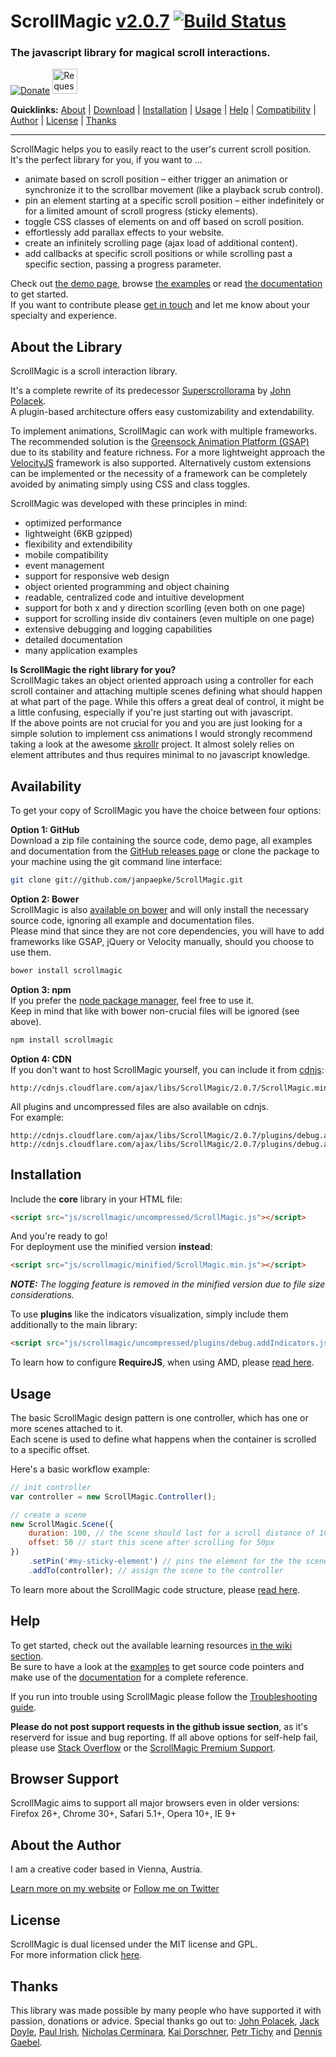 # ScrollMagic <a href='https://github.com/janpaepke/ScrollMagic/blob/master/CHANGELOG.md' class='version' title='Whats New?'>v2.0.7</a> [![Build Status](https://api.travis-ci.org/janpaepke/ScrollMagic.svg?branch=master)](https://travis-ci.org/janpaepke/ScrollMagic)

### The javascript library for magical scroll interactions.

[![Donate](https://scrollmagic.io/assets/img/btn_donate.svg 'Shut up and take my money!')](https://www.paypal.com/cgi-bin/webscr?cmd=_s-xclick&hosted_button_id=8BJC8B58XHKLL 'Shut up and take my money!') <a href="https://nerdpool.io/support/scrollmagic?utm_source=github&utm_medium=btn" title="Get personal live support"><img src="https://cdn.nerdpool.io/np-btn-support-blue.png" height="40" alt="Request personal live support"></a>

**Quicklinks:** [About](#about-the-library) | [Download](#availability) | [Installation](#installation) | [Usage](#usage) | [Help](#help) | [Compatibility](#browser-support) | [Author](#about-the-author) | [License](#license) | [Thanks](#thanks)

---

ScrollMagic helps you to easily react to the user's current scroll position.  
It's the perfect library for you, if you want to ...

-   animate based on scroll position – either trigger an animation or synchronize it to the scrollbar movement (like a playback scrub control).
-   pin an element starting at a specific scroll position – either indefinitely or for a limited amount of scroll progress (sticky elements).
-   toggle CSS classes of elements on and off based on scroll position.
-   effortlessly add parallax effects to your website.
-   create an infinitely scrolling page (ajax load of additional content).
-   add callbacks at specific scroll positions or while scrolling past a specific section, passing a progress parameter.

Check out [the demo page](http://scrollmagic.io), browse [the examples](http://scrollmagic.io/examples/index.html) or read [the documentation](http://scrollmagic.io/docs/index.html) to get started.  
If you want to contribute please [get in touch](mailto:e-mail@janpaepke.de) and let me know about your specialty and experience.

## About the Library

ScrollMagic is a scroll interaction library.

It's a complete rewrite of its predecessor [Superscrollorama](https://github.com/johnpolacek/superscrollorama) by [John Polacek](http://johnpolacek.com).  
A plugin-based architecture offers easy customizability and extendability.

To implement animations, ScrollMagic can work with multiple frameworks.
The recommended solution is the [Greensock Animation Platform (GSAP)](http://www.greensock.com/gsap-js/) due to its stability and feature richness. For a more lightweight approach the [VelocityJS](http://VelocityJS.org) framework is also supported. Alternatively custom extensions can be implemented or the necessity of a framework can be completely avoided by animating simply using CSS and class toggles.

ScrollMagic was developed with these principles in mind:

-   optimized performance
-   lightweight (6KB gzipped)
-   flexibility and extendibility
-   mobile compatibility
-   event management
-   support for responsive web design
-   object oriented programming and object chaining
-   readable, centralized code and intuitive development
-   support for both x and y direction scorlling (even both on one page)
-   support for scrolling inside div containers (even multiple on one page)
-   extensive debugging and logging capabilities
-   detailed documentation
-   many application examples

**Is ScrollMagic the right library for you?**  
ScrollMagic takes an object oriented approach using a controller for each scroll container and attaching multiple scenes defining what should happen at what part of the page. While this offers a great deal of control, it might be a little confusing, especially if you're just starting out with javascript.  
If the above points are not crucial for you and you are just looking for a simple solution to implement css animations I would strongly recommend taking a look at the awesome [skrollr](http://prinzhorn.github.io/skrollr/) project. It almost solely relies on element attributes and thus requires minimal to no javascript knowledge.

## Availability

To get your copy of ScrollMagic you have the choice between four options:

**Option 1: GitHub**  
Download a zip file containing the source code, demo page, all examples and documentation from the [GitHub releases page](https://github.com/janpaepke/ScrollMagic/releases) or clone the package to your machine using the git command line interface:

```bash
git clone git://github.com/janpaepke/ScrollMagic.git
```

**Option 2: Bower**  
ScrollMagic is also [available on bower](http://bower.io/search/?q=scrollmagic) and will only install the necessary source code, ignoring all example and documentation files.  
Please mind that since they are not core dependencies, you will have to add frameworks like GSAP, jQuery or Velocity manually, should you choose to use them.

```bash
bower install scrollmagic
```

**Option 3: npm**  
If you prefer the [node package manager](https://www.npmjs.com/package/scrollmagic), feel free to use it.  
Keep in mind that like with bower non-crucial files will be ignored (see above).

```bash
npm install scrollmagic
```

**Option 4: CDN**  
If you don't want to host ScrollMagic yourself, you can include it from [cdnjs](https://cdnjs.com/libraries/ScrollMagic):

```
http://cdnjs.cloudflare.com/ajax/libs/ScrollMagic/2.0.7/ScrollMagic.min.js
```

All plugins and uncompressed files are also available on cdnjs.  
For example:

```
http://cdnjs.cloudflare.com/ajax/libs/ScrollMagic/2.0.7/plugins/debug.addIndicators.js
http://cdnjs.cloudflare.com/ajax/libs/ScrollMagic/2.0.7/plugins/debug.addIndicators.min.js
```

## Installation

Include the **core** library in your HTML file:

```html
<script src="js/scrollmagic/uncompressed/ScrollMagic.js"></script>
```

And you're ready to go!  
For deployment use the minified version **instead**:

```html
<script src="js/scrollmagic/minified/ScrollMagic.min.js"></script>
```

_**NOTE:** The logging feature is removed in the minified version due to file size considerations._

To use **plugins** like the indicators visualization, simply include them additionally to the main library:

```html
<script src="js/scrollmagic/uncompressed/plugins/debug.addIndicators.js"></script>
```

To learn how to configure **RequireJS**, when using AMD, please [read here](https://github.com/janpaepke/ScrollMagic/wiki/Getting-Started-:-Using-AMD).

## Usage

The basic ScrollMagic design pattern is one controller, which has one or more scenes attached to it.  
Each scene is used to define what happens when the container is scrolled to a specific offset.

Here's a basic workflow example:

```javascript
// init controller
var controller = new ScrollMagic.Controller();

// create a scene
new ScrollMagic.Scene({
	duration: 100, // the scene should last for a scroll distance of 100px
	offset: 50 // start this scene after scrolling for 50px
})
	.setPin('#my-sticky-element') // pins the element for the the scene's duration
	.addTo(controller); // assign the scene to the controller
```

To learn more about the ScrollMagic code structure, please [read here](https://github.com/janpaepke/ScrollMagic/wiki/Getting-Started-:-How-to-use-ScrollMagic).

## Help

To get started, check out the available learning resources [in the wiki section](https://github.com/janpaepke/ScrollMagic/wiki).  
Be sure to have a look at the [examples](http://janpaepke.github.com/ScrollMagic/examples/index.html) to get source code pointers and make use of the [documentation](http://janpaepke.github.com/ScrollMagic/docs/index.html) for a complete reference.

If you run into trouble using ScrollMagic please follow the [Troubleshooting guide](https://github.com/janpaepke/ScrollMagic/wiki/Troubleshooting-Guide).

**Please do not post support requests in the github issue section**, as it's reserverd for issue and bug reporting.
If all above options for self-help fail, please use [Stack Overflow](https://stackoverflow.com/questions/tagged/scrollmagic) or the [ScrollMagic Premium Support](https://support.scrollmagic.io/?utm_source=github&utm_medium=link).

## Browser Support

ScrollMagic aims to support all major browsers even in older versions:  
Firefox 26+, Chrome 30+, Safari 5.1+, Opera 10+, IE 9+

## About the Author

I am a creative coder based in Vienna, Austria.

[Learn more on my website](http://www.janpaepke.de) or [Follow me on Twitter](http://twitter.com/janpaepke)

## License

ScrollMagic is dual licensed under the MIT license and GPL.  
For more information click [here](https://github.com/janpaepke/ScrollMagic/blob/master/LICENSE.md).

## Thanks

This library was made possible by many people who have supported it with passion, donations or advice. Special thanks go out to: [John Polacek](https://github.com/johnpolacek), [Jack Doyle](https://github.com/greensock), [Paul Irish](https://github.com/paulirish), [Nicholas Cerminara](https://github.com/ncerminara), [Kai Dorschner](https://github.com/krnlde), [Petr Tichy](https://github.com/petr-tichy) and [Dennis Gaebel](https://github.com/grayghostvisuals).
